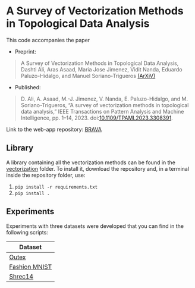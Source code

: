 # A Survey of Vectorization Methods in Topological Data Analysis

This code accompanies the paper 

* Preprint:
> A Survey of Vectorization Methods in Topological Data Analysis, Dashti Ali, Aras Asaad, Maria Jose Jimenez, Vidit Nanda, Eduardo Paluzo-Hidalgo, and Manuel Soriano-Trigueros [(ArXiV)](https://arxiv.org/abs/2212.09703)

* Published:
> D. Ali, A. Asaad, M.-J. Jimenez, V. Nanda, E. Paluzo-Hidalgo, and M. Soriano-Trigueros, “A survey of vectorization methods in topological data analysis,” IEEE Transactions on Pattern Analysis and Machine Intelligence, pp. 1–14, 2023. doi:[10.1109/TPAMI.2023.3308391](https://doi.org/10.1109/TPAMI.2023.3308391).

Link to the web-app repository: [BRAVA](https://github.com/dashtiali/vectorisation-app)

## Library

A library containing all the vectorization methods can be found in the [vectorization](https://github.com/Cimagroup/vectorization-maps/tree/master/vectorization) folder. 
To install it, download the repository and, in a terminal inside the repository folder, use:

1. `pip install -r requirements.txt`
2. `pip install .`

## Experiments

Experiments with three datasets were developed that you can find in the following scripts:

| Dataset                                                                                |
|----------------------------------------------------------------------------------------|
| [Outex](https://github.com/Cimagroup/vectorization-maps/blob/master/outex.py)          |
| [Fashion MNIST](https://github.com/Cimagroup/vectorization-maps/blob/master/fmnist.py) |
| [Shrec14](https://github.com/Cimagroup/vectorization-maps/blob/master/shrec14.py)      |

